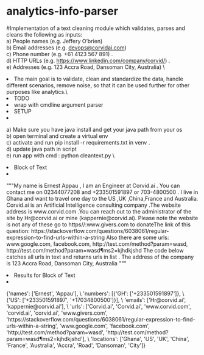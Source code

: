 # analytics-info-parser
#Implementation of  a text cleaning module which validates, parses and cleans the following as inputs: \
a) People names (e.g. Jeffery O’brien) \
b) Email addresses (e.g. devops@corvidai.com)  \
c) Phone number (e.g. +61 4123 567 891) .  \
d) HTTP URLs (e.g. https://www.linkedin.com/company/corvid/) .\
e) Addresses (e.g. 123 Accra Road, Dansoman City, Australia) \ 


<li>The main goal is to validate, clean and standardize the data, handle different scenarios, remove noise, so that it can be used further for other purposes like analytics.\</li>

<li> TODO <li/>
wrap with cmdline argument parser 

<li> SETUP <li/>

a) Make sure you have java install and get your java path from your os \
b) open terminal and create a virtual env \
c) activate and run  pip install -r requirements.txt in venv .  \
d) update java path in script \
e) run app with cmd : python cleantext.py \ 

<li>Block of Text<li/>
<p>"""My name is Ernest Appau , I am an Engineer at Corvid.ai . You can contact me on 
    02344077208 and +233501591897 or 703-4800500 . I live in Ghana and want to travel 
        one day to the US ,UK ,China,France and Australia. Corvid.ai is an Artificial Intelligence 
            consulting company .The website address is www.corvid.com .You can reach out to the administrator 
                of the site by Hr@corvid.ai or mine (kappernie@corvid.ai). Please note the website is not any of these 
                    go to https//:www.givers.com to donateThe link of this question: https://stackoverflow.com/questions/6038061/regular-expression-to-find-urls-within-a-string
Also there are some urls: www.google.com, facebook.com, http://test.com/method?param=wasd, http://test.com/method?param=wasd&params2=kjhdkjshd
The code below catches all urls in text and returns urls in list . The address of the company is 123 Accra Road, Dansoman City, Australia  """
<p/>

<li>Results for Block of Text<li/>

<p>{'names': ['Ernest', 'Appau'], \
 'numbers': [{'GH': ['+233501591897']}, \
  {'US': ['+233501591897', '+17034800500']}], \
   'emails': ['Hr@corvid.ai', 'kappernie@corvid.ai'], \
   'urls': ['Corvid.ai', 'Corvid.ai', 'www.corvid.com', 'corvid.ai', 'corvid.ai', 'www.givers.com', 'https://stackoverflow.com/questions/6038061/regular-expression-to-find-urls-within-a-string', 'www.google.com', 'facebook.com', 'http://test.com/method?param=wasd', 'http://test.com/method?param=wasd&params2=kjhdkjshd'], \
   'locations': ['Ghana', 'US', 'UK', 'China', 'France', 'Australia', 'Accra', 'Road', 'Dansoman', 'City']}
   <p/>
